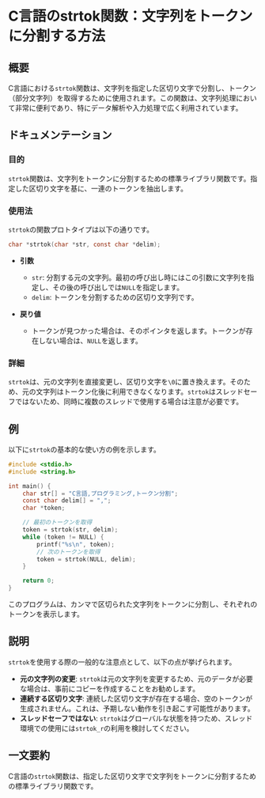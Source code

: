 <!--
Meta Description: # C言語のstrtok関数：文字列をトークンに分割する方法 ## 概要 C言語における`strtok`関数は、文字列を指定した区切り文字で分割し、トークン（部分文字列）を取得するために使用されます。この関数は、文字列処理において非常に便利であり、特にデータ解析や入力処理で広く利用されています。 #...
Meta Keywords: strtok, char, delim, token, str
-->

# C言語のstrtok関数：文字列をトークンに分割する方法

## 概要
C言語における`strtok`関数は、文字列を指定した区切り文字で分割し、トークン（部分文字列）を取得するために使用されます。この関数は、文字列処理において非常に便利であり、特にデータ解析や入力処理で広く利用されています。

## ドキュメンテーション
### 目的
`strtok`関数は、文字列をトークンに分割するための標準ライブラリ関数です。指定した区切り文字を基に、一連のトークンを抽出します。

### 使用法
`strtok`の関数プロトタイプは以下の通りです。

```c
char *strtok(char *str, const char *delim);
```

- **引数**
  - `str`: 分割する元の文字列。最初の呼び出し時にはこの引数に文字列を指定し、その後の呼び出しでは`NULL`を指定します。
  - `delim`: トークンを分割するための区切り文字列です。

- **戻り値**
  - トークンが見つかった場合は、そのポインタを返します。トークンが存在しない場合は、`NULL`を返します。

### 詳細
`strtok`は、元の文字列を直接変更し、区切り文字を`\0`に置き換えます。そのため、元の文字列はトークン化後に利用できなくなります。`strtok`はスレッドセーフではないため、同時に複数のスレッドで使用する場合は注意が必要です。

## 例
以下に`strtok`の基本的な使い方の例を示します。

```c
#include <stdio.h>
#include <string.h>

int main() {
    char str[] = "C言語,プログラミング,トークン分割";
    const char delim[] = ",";
    char *token;

    // 最初のトークンを取得
    token = strtok(str, delim);
    while (token != NULL) {
        printf("%s\n", token);
        // 次のトークンを取得
        token = strtok(NULL, delim);
    }

    return 0;
}
```

このプログラムは、カンマで区切られた文字列をトークンに分割し、それぞれのトークンを表示します。

## 説明
`strtok`を使用する際の一般的な注意点として、以下の点が挙げられます。

- **元の文字列の変更**: `strtok`は元の文字列を変更するため、元のデータが必要な場合は、事前にコピーを作成することをお勧めします。
- **連続する区切り文字**: 連続した区切り文字が存在する場合、空のトークンが生成されません。これは、予期しない動作を引き起こす可能性があります。
- **スレッドセーフではない**: `strtok`はグローバルな状態を持つため、スレッド環境での使用には`strtok_r`の利用を検討してください。

## 一文要約
C言語の`strtok`関数は、指定した区切り文字で文字列をトークンに分割するための標準ライブラリ関数です。
